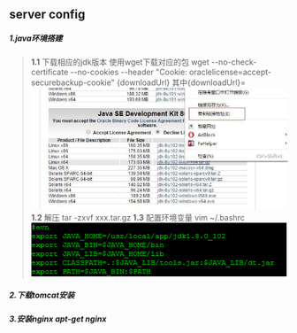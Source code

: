 ## server config
##### 1.java环境搭建
> **1.1** 下载相应的jdk版本 使用wget下载对应的包
> wget --no-check-certificate --no-cookies --header "Cookie: oraclelicense=accept-securebackup-cookie" {downloadUrl}
> 其中{downloadUrl}= <img src="java.jpg">
> **1.2** 解压 tar -zxvf xxx.tar.gz
> **1.3** 配置环境变量
> vim ~/.bashrc
> <img src="java_config.png">
> 

##### 2.下载tomcat安装 

##### 3.安装nginx  apt-get nginx